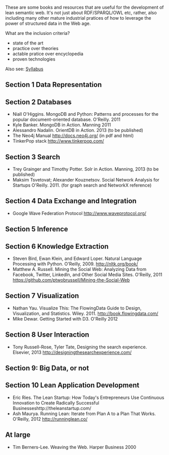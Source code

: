 These are some books and resources that are useful for the development of lean semantic web. It's not just about RDF/SPARQL/OWL etc, rather, also including many other mature industrial pratices of how to leverage the power of structured data in the Web age.

What are the inclusion criteria?
* state of the art
* practice over theories
* actable pratice over encyclopedia
* proven technologies

Also see: [Syllabus](/Syllabus.md/)

## Section 1 Data Representation

## Section 2 Databases

* Niall O'Higgins. MongoDB and Python: Patterns and processes for the popular document-oriented database. O'Reilly. 2011
* Kyle Banker. MongoDB in Action. Manning 2011
* Alessandro Nadalin. OrientDB in Action. 2013 (to be published)
* The Neo4j Manual http://docs.neo4j.org/ (in pdf and html)
* TinkerPop stack http://www.tinkerpop.com/

## Section 3 Search

* Trey Grainger and Timothy Potter. Solr in Action. Manning, 2013 (to be published)
* Maksim Tsvetovat; Alexander Kouznetsov. Social Network Analysis for Startups O'Reilly. 2011. (for graph search and NetworkX reference)

## Section 4 Data Exchange and Integration

* Google Wave Federation Protocol http://www.waveprotocol.org/

## Section 5 Inference



## Section 6 Knowledge Extraction

* Steven Bird, Ewan Klein, and Edward Loper. Natural Language Processing with Python. O'Reilly, 2009. http://nltk.org/book/
* Matthew A. Russell. Mining the Social Web: Analyzing Data from Facebook, Twitter, LinkedIn, and Other Social Media Sites. O'Reilly, 2011 https://github.com/ptwobrussell/Mining-the-Social-Web

## Section 7 Visualization

* Nathan Yau. Visualize This: The FlowingData Guide to Design, Visualization, and Statistics. Wiley. 2011. http://book.flowingdata.com/
* Mike Dewar. Getting Started with D3.  O'Reilly 2012


## Section 8 User Interaction

* Tony Russell-Rose, Tyler Tate, Designing the search experience. Elsevier, 2013 http://designingthesearchexperience.com/

## Section 9: Big Data, or not

## Section 10 Lean Application Development 

* Eric Ries. The Lean Startup: How Today's Entrepreneurs Use Continuous Innovation to Create Radically Successful Businesseshttp://theleanstartup.com/
* Ash Maurya. Running Lean: Iterate from Plan A to a Plan That Works. O'Reilly, 2012 http://runninglean.co/

## At large

* Tim Berners-Lee. Weaving the Web. Harper Business 2000
